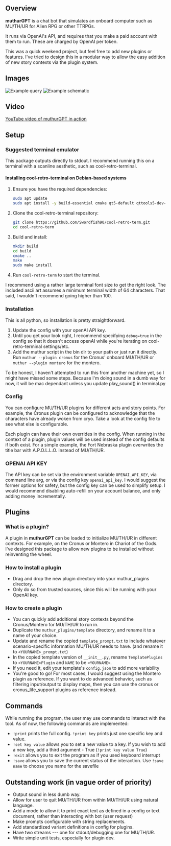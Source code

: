 ## Overview

**muthurGPT** is a chat bot that simulates an onboard computer such as MU/TH/UR for Alien RPG or other TTRPGs.

It runs via OpenAI's API, and requires that you make a paid account with them to run. These are charged by OpenAI per token.

This was a quick weekend project, but feel free to add new plugins or features. I've tried to design this in a modular way to allow the easy addition of new story contexts via the plugin system.

## Images

![Example query](https://github.com/ecattell/muthurGPT/blob/main/screenshots/query.png?raw=true)
![Example schematic](https://github.com/ecattell/muthurGPT/blob/main/screenshots/schematic.png?raw=true)

## Video
[YouTube video of muthurGPT in action](https://youtu.be/2`Sh9BtFipck?t=72)

## Setup

### Suggested terminal emulator
This package outputs directly to stdout. I recommend running this on a terminal with a scanline aesthetic, such as cool-retro-terminal.

#### Installing cool-retro-terminal on Debian-based systems
1. Ensure you have the required dependencies:
   ```bash
   sudo apt update
   sudo apt install -y build-essential cmake qt5-default qttools5-dev-tools qtmultimedia5-dev libqt5multimedia5-plugins
   ```
2. Clone the cool-retro-terminal repository:
   ```bash
   git clone https://github.com/Swordfish90/cool-retro-term.git
   cd cool-retro-term
   ```
3. Build and install:
   ```bash
   mkdir build
   cd build
   cmake ..
   make
   sudo make install
   ```
4. Run `cool-retro-term` to start the terminal.

I recommend using a rather large terminal font size to get the right look. The included ascii art assumes a minimum terminal width of 64 characters. That said, I wouldn't recommend going higher than 100.

### Installation
This is all python, so installation is pretty straightforward.

1) Update the config with your openAI API key.
2) Until you get your look right, I recommend specifying ``debug=true`` in the config so that it doesn't access openAI while you're iterating on cool-retro-terminal settings/etc.
3) Add the muthur script in the bin dir to your path or just run it directly. Run ``muthur --plugin cronus`` for the Cronus' onboard MU/TH/UR or ``muthur --plugin montero`` for the montero.

To be honest, I haven't attempted to run this from another machine yet, so I might have missed some steps. Because I'm doing sound in a dumb way for now, it will be mac dependant unless you update play_sound() in terminal.py

### Config
You can configure MU/TH/UR plugins for different acts and story points. For example, the Cronus plugin can be configured to acknowledge that the characters have already woken from cryo. Take a look at the config file to see what else is configurable.

Each plugin can have their own overrides in the config. When running in the context of a plugin, plugin values will be used instead of the config defaults if both exist. For a simple example, the Fort Nebraska plugin overwrites the title bar with A.P.O.L.L.O. instead of MU/TH/UR.

### OPENAI API KEY
The API key can be set via the environment variable ``OPENAI_API_KEY``, via command line arg, or via the config key ``openai_api_key``. I would suggest the former options for safety, but the config key can be used to simplify setup. I would recommend disabling auto-refill on your account balance, and only adding money incrementally.

## Plugins

### What is a plugin?
A plugin in **muthurGPT** can be loaded to initialize MU/TH/UR in different contexts. For example, on the Cronus or Montero in Chariot of the Gods. I've designed this package to allow new plugins to be installed without reinventing the wheel.

### How to install a plugin
- Drag and drop the new plugin directory into your muthur_plugins directory.
- Only do so from trusted sources, since this will be running with your OpenAI key.

### How to create a plugin
- You can quickly add additional story contexts beyond the Cronus/Montero for MU/TH/UR to run in.
- Duplicate the ``muthur_plugins/template`` directory, and rename it to a name of your choice.
- Update and rename the copied ``template_prompt.txt`` to include whatever scenario-specific information MU/TH/UR needs to have. (and rename it to ``<YOURNAME>_prompt.txt``)
- In the copied template version of ``__init__.py``, rename ``TemplatePlugins`` to ``<YOURNAME>Plugin`` and ``NAME`` to be ``<YOURNAME>``.
- If you need it, edit your template's ``config.json`` to add more variability
- You're good to go! For most cases, I would suggest using the Montero plugin as reference. If you want to do advanced behavior, such as filtering input/output to display maps, then you can use the cronus or cronus_life_support plugins as reference instead.

## Commands
While running the program, the user may use commands to interact with the tool. As of now, the following commands are implemented:
 - ``!print`` prints the full config. ``!print key`` prints just one specific key and value.
 - ``!set key value`` allows you to set a new value to a key. If you wish to add a new key, add a third argument - True (``!print key value True``)
 - ``!exit`` allows you to exit the program as if you used keyboard interrupt
 - ``!save`` allows you to save the current status of the interaction. Use ``!save name`` to choose you name for the savefile

## Outstanding work (in vague order of priority)
- Output sound in less dumb way.
- Allow for user to quit MU/TH/UR from within MU/TH/UR using natural language.
- Add a mode to allow it to print exact text as defined in a config or text document, rather than interacting with bot (user request)
- Make prompts configurable with string replacements.
- Add standardized variant definitions in config for plugins.
- Have two streams --- one for stdout/debugging one for MU/TH/UR.
- Write simple unit tests, especially for plugin dev.
